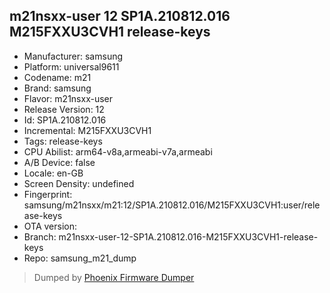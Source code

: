 ## m21nsxx-user 12 SP1A.210812.016 M215FXXU3CVH1 release-keys
- Manufacturer: samsung
- Platform: universal9611
- Codename: m21
- Brand: samsung
- Flavor: m21nsxx-user
- Release Version: 12
- Id: SP1A.210812.016
- Incremental: M215FXXU3CVH1
- Tags: release-keys
- CPU Abilist: arm64-v8a,armeabi-v7a,armeabi
- A/B Device: false
- Locale: en-GB
- Screen Density: undefined
- Fingerprint: samsung/m21nsxx/m21:12/SP1A.210812.016/M215FXXU3CVH1:user/release-keys
- OTA version: 
- Branch: m21nsxx-user-12-SP1A.210812.016-M215FXXU3CVH1-release-keys
- Repo: samsung_m21_dump


>Dumped by [Phoenix Firmware Dumper](https://github.com/DroidDumps/phoenix_firmware_dumper)
